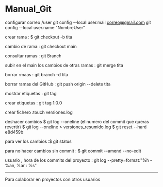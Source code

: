 # Manual_Git
configurar correo /user
git config --local user.mail correo@gmail.com
git config --local user.name "NombreUser"

crear rama : $ git checkout -b tita

cambio de rama : git checkout main

consultar ramas : git Branch

subir en el main los cambios de otras ramas :  git merge tita

borrar rmaas : git branch -d tita

borrar ramas del GitHub : git push origin --delete tita

mostrar etiquetas :  git tag

crear etiquetas : git tag 1.0.0

crear fichero :touch versiones.log

deshacer cambios $ git log --oneline
(el numero del commit que queras revertir)
$ git log --oneline > versiones_resumido.log
$ git reset --hard e8d459b

para ver los cambios :$ git status

para no hacer cambios sin commit : $ git commit --amend --no-edit

usuario , hora de los commits del proyecto : git log --pretty=format:"%h - %an, %ar : %s"


------------------------------------------------------------------------------------------

Para colaborar en proyectos con otros usuarios

